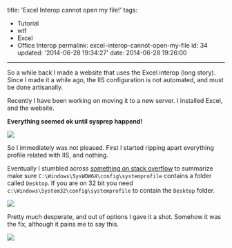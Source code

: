 title: 'Excel Interop cannot open my file!'
tags:

  - Tutorial
  - wtf
  - Excel
  - Office Interop
permalink: excel-interop-cannot-open-my-file
id: 34
updated: '2014-06-28 19:34:27'
date: 2014-06-28 19:26:00
---

So a while back I made a website that uses the Excel interop (long story). Since I made it a while ago, the IIS configuration is not automated, and must be done artisanally.

Recently I have been working on moving it to a new server. I installed Excel, and the website. 

**Everything seemed ok until sysprep happend!**

![](/content/images/2014/Jun/jackie.PNG)

So I immediately was not pleased. First I started ripping apart everything profile related with IIS, and nothing.

Eventually I stumbled across [something on stack overflow](http://stackoverflow.com/a/7386967/3671357) to summarize make sure `C:\Windows\SysWOW64\config\systemprofile` contains a folder called `Desktop`. If you are on 32 bit you need `c:\Windows\System32\config\systemprofile` to contain the `Desktop` folder.


![](/content/images/2014/Jun/Capture3.PNG)

Pretty much desperate, and out of options I gave it a shot. Somehow it was the fix, although it pains me to say this.

![](/content/images/2014/Jun/really-seriously-truly.png)
